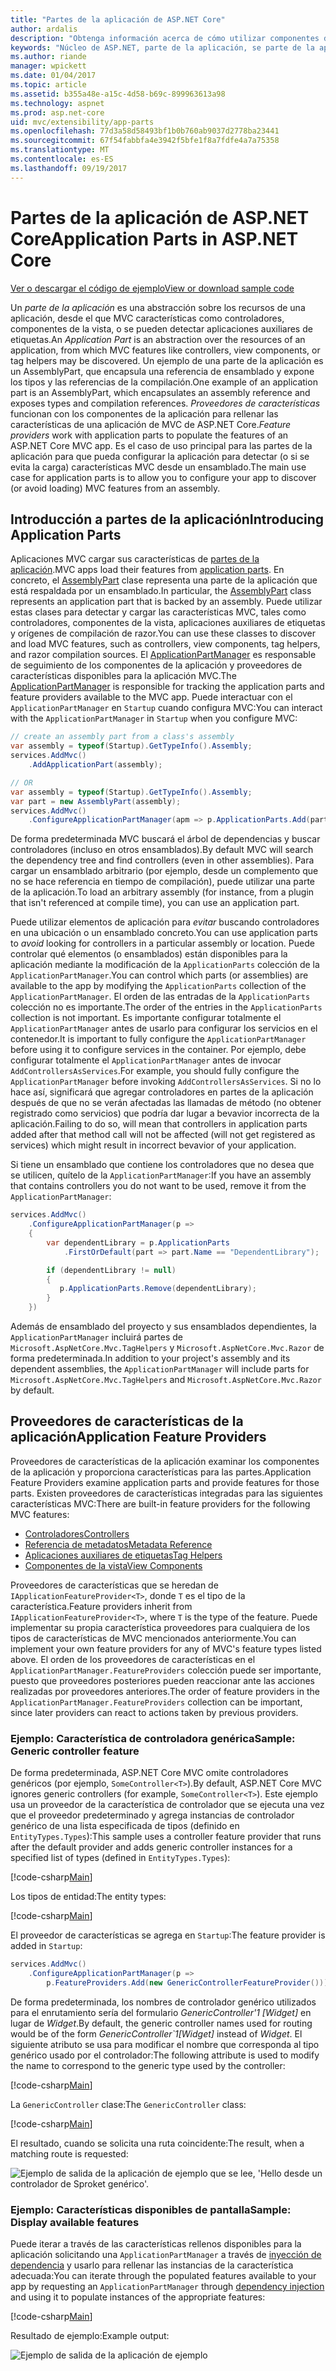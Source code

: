 ```yaml
---
title: "Partes de la aplicación de ASP.NET Core"
author: ardalis
description: "Obtenga información acerca de cómo utilizar componentes de la aplicación, que son abstrations sobre los recursos de una aplicación, para configurar la aplicación para detectar o evitar la carga de características desde un ensamblado."
keywords: "Núcleo de ASP.NET, parte de la aplicación, se parte de la aplicación"
ms.author: riande
manager: wpickett
ms.date: 01/04/2017
ms.topic: article
ms.assetid: b355a48e-a15c-4d58-b69c-899963613a98
ms.technology: aspnet
ms.prod: asp.net-core
uid: mvc/extensibility/app-parts
ms.openlocfilehash: 77d3a58d58493bf1b0b760ab9037d2778ba23441
ms.sourcegitcommit: 67f54fabbfa4e3942f5bfe1f8a7fdfe4a7a75358
ms.translationtype: MT
ms.contentlocale: es-ES
ms.lasthandoff: 09/19/2017
---
```

# <a name="application-parts-in-aspnet-core"></a><span data-ttu-id="60f30-104">Partes de la aplicación de ASP.NET Core</span><span class="sxs-lookup"><span data-stu-id="60f30-104">Application Parts in ASP.NET Core</span></span>

[<span data-ttu-id="60f30-105">Ver o descargar el código de ejemplo</span><span class="sxs-lookup"><span data-stu-id="60f30-105">View or download sample code</span></span>](https://github.com/aspnet/Docs/tree/master/aspnetcore/mvc/advanced/app-parts/sample)

<span data-ttu-id="60f30-106">Un *parte de la aplicación* es una abstracción sobre los recursos de una aplicación, desde el que MVC características como controladores, componentes de la vista, o se pueden detectar aplicaciones auxiliares de etiquetas.</span><span class="sxs-lookup"><span data-stu-id="60f30-106">An *Application Part* is an abstraction over the resources of an application, from which MVC features like controllers, view components, or tag helpers may be discovered.</span></span> <span data-ttu-id="60f30-107">Un ejemplo de una parte de la aplicación es un AssemblyPart, que encapsula una referencia de ensamblado y expone los tipos y las referencias de la compilación.</span><span class="sxs-lookup"><span data-stu-id="60f30-107">One example of an application part is an AssemblyPart, which encapsulates an assembly reference and exposes types and compilation references.</span></span> <span data-ttu-id="60f30-108">*Proveedores de características* funcionan con los componentes de la aplicación para rellenar las características de una aplicación de MVC de ASP.NET Core.</span><span class="sxs-lookup"><span data-stu-id="60f30-108">*Feature providers* work with application parts to populate the features of an ASP.NET Core MVC app.</span></span> <span data-ttu-id="60f30-109">Es el caso de uso principal para las partes de la aplicación para que pueda configurar la aplicación para detectar (o si se evita la carga) características MVC desde un ensamblado.</span><span class="sxs-lookup"><span data-stu-id="60f30-109">The main use case for application parts is to allow you to configure your app to discover (or avoid loading) MVC features from an assembly.</span></span>

## <a name="introducing-application-parts"></a><span data-ttu-id="60f30-110">Introducción a partes de la aplicación</span><span class="sxs-lookup"><span data-stu-id="60f30-110">Introducing Application Parts</span></span>

<span data-ttu-id="60f30-111">Aplicaciones MVC cargar sus características de [partes de la aplicación](/aspnet/core/api/microsoft.aspnetcore.mvc.applicationparts.applicationpart).</span><span class="sxs-lookup"><span data-stu-id="60f30-111">MVC apps load their features from [application parts](/aspnet/core/api/microsoft.aspnetcore.mvc.applicationparts.applicationpart).</span></span> <span data-ttu-id="60f30-112">En concreto, el [AssemblyPart](/aspnet/core/api/microsoft.aspnetcore.mvc.applicationparts.assemblypart#Microsoft_AspNetCore_Mvc_ApplicationParts_AssemblyPart) clase representa una parte de la aplicación que está respaldada por un ensamblado.</span><span class="sxs-lookup"><span data-stu-id="60f30-112">In particular, the [AssemblyPart](/aspnet/core/api/microsoft.aspnetcore.mvc.applicationparts.assemblypart#Microsoft_AspNetCore_Mvc_ApplicationParts_AssemblyPart) class represents an application part that is backed by an assembly.</span></span> <span data-ttu-id="60f30-113">Puede utilizar estas clases para detectar y cargar las características MVC, tales como controladores, componentes de la vista, aplicaciones auxiliares de etiquetas y orígenes de compilación de razor.</span><span class="sxs-lookup"><span data-stu-id="60f30-113">You can use these classes to discover and load MVC features, such as controllers, view components, tag helpers, and razor compilation sources.</span></span> <span data-ttu-id="60f30-114">El [ApplicationPartManager](/aspnet/core/api/microsoft.aspnetcore.mvc.applicationparts.applicationpartmanager) es responsable de seguimiento de los componentes de la aplicación y proveedores de características disponibles para la aplicación MVC.</span><span class="sxs-lookup"><span data-stu-id="60f30-114">The [ApplicationPartManager](/aspnet/core/api/microsoft.aspnetcore.mvc.applicationparts.applicationpartmanager) is responsible for tracking the application parts and feature providers available to the MVC app.</span></span> <span data-ttu-id="60f30-115">Puede interactuar con el `ApplicationPartManager` en `Startup` cuando configura MVC:</span><span class="sxs-lookup"><span data-stu-id="60f30-115">You can interact with the `ApplicationPartManager` in `Startup` when you configure MVC:</span></span>

```csharp
// create an assembly part from a class's assembly
var assembly = typeof(Startup).GetTypeInfo().Assembly;
services.AddMvc()
    .AddApplicationPart(assembly);

// OR
var assembly = typeof(Startup).GetTypeInfo().Assembly;
var part = new AssemblyPart(assembly);
services.AddMvc()
    .ConfigureApplicationPartManager(apm => p.ApplicationParts.Add(part));
```

<span data-ttu-id="60f30-116">De forma predeterminada MVC buscará el árbol de dependencias y buscar controladores (incluso en otros ensamblados).</span><span class="sxs-lookup"><span data-stu-id="60f30-116">By default MVC will search the dependency tree and find controllers (even in other assemblies).</span></span> <span data-ttu-id="60f30-117">Para cargar un ensamblado arbitrario (por ejemplo, desde un complemento que no se hace referencia en tiempo de compilación), puede utilizar una parte de la aplicación.</span><span class="sxs-lookup"><span data-stu-id="60f30-117">To load an arbitrary assembly (for instance, from a plugin that isn't referenced at compile time), you can use an application part.</span></span>

<span data-ttu-id="60f30-118">Puede utilizar elementos de aplicación para *evitar* buscando controladores en una ubicación o un ensamblado concreto.</span><span class="sxs-lookup"><span data-stu-id="60f30-118">You can use application parts to *avoid* looking for controllers in a particular assembly or location.</span></span> <span data-ttu-id="60f30-119">Puede controlar qué elementos (o ensamblados) están disponibles para la aplicación mediante la modificación de la `ApplicationParts` colección de la `ApplicationPartManager`.</span><span class="sxs-lookup"><span data-stu-id="60f30-119">You can control which parts (or assemblies) are available to the app by modifying the `ApplicationParts` collection of the `ApplicationPartManager`.</span></span> <span data-ttu-id="60f30-120">El orden de las entradas de la `ApplicationParts` colección no es importante.</span><span class="sxs-lookup"><span data-stu-id="60f30-120">The order of the entries in the `ApplicationParts` collection is not important.</span></span> <span data-ttu-id="60f30-121">Es importante configurar totalmente el `ApplicationPartManager` antes de usarlo para configurar los servicios en el contenedor.</span><span class="sxs-lookup"><span data-stu-id="60f30-121">It is important to fully configure the `ApplicationPartManager` before using it to configure services in the container.</span></span> <span data-ttu-id="60f30-122">Por ejemplo, debe configurar totalmente el `ApplicationPartManager` antes de invocar `AddControllersAsServices`.</span><span class="sxs-lookup"><span data-stu-id="60f30-122">For example, you should fully configure the `ApplicationPartManager` before invoking `AddControllersAsServices`.</span></span> <span data-ttu-id="60f30-123">Si no lo hace así, significará que agregar controladores en partes de la aplicación después de que no se verán afectadas las llamadas de método (no obtener registrado como servicios) que podría dar lugar a bevavior incorrecta de la aplicación.</span><span class="sxs-lookup"><span data-stu-id="60f30-123">Failing to do so, will mean that controllers in application parts added after that method call will not be affected (will not get registered as services) which might result in incorrect bevavior of your application.</span></span>

<span data-ttu-id="60f30-124">Si tiene un ensamblado que contiene los controladores que no desea que se utilicen, quítelo de la `ApplicationPartManager`:</span><span class="sxs-lookup"><span data-stu-id="60f30-124">If you have an assembly that contains controllers you do not want to be used, remove it from the `ApplicationPartManager`:</span></span>

```csharp
services.AddMvc()
    .ConfigureApplicationPartManager(p =>
    {
        var dependentLibrary = p.ApplicationParts
            .FirstOrDefault(part => part.Name == "DependentLibrary");

        if (dependentLibrary != null)
        {
           p.ApplicationParts.Remove(dependentLibrary);
        }
    })
```

<span data-ttu-id="60f30-125">Además de ensamblado del proyecto y sus ensamblados dependientes, la `ApplicationPartManager` incluirá partes de `Microsoft.AspNetCore.Mvc.TagHelpers` y `Microsoft.AspNetCore.Mvc.Razor` de forma predeterminada.</span><span class="sxs-lookup"><span data-stu-id="60f30-125">In addition to your project's assembly and its dependent assemblies, the `ApplicationPartManager` will include parts for `Microsoft.AspNetCore.Mvc.TagHelpers` and `Microsoft.AspNetCore.Mvc.Razor` by default.</span></span>

## <a name="application-feature-providers"></a><span data-ttu-id="60f30-126">Proveedores de características de la aplicación</span><span class="sxs-lookup"><span data-stu-id="60f30-126">Application Feature Providers</span></span>

<span data-ttu-id="60f30-127">Proveedores de características de la aplicación examinar los componentes de la aplicación y proporciona características para las partes.</span><span class="sxs-lookup"><span data-stu-id="60f30-127">Application Feature Providers examine application parts and provide features for those parts.</span></span> <span data-ttu-id="60f30-128">Existen proveedores de características integradas para las siguientes características MVC:</span><span class="sxs-lookup"><span data-stu-id="60f30-128">There are built-in feature providers for the following MVC features:</span></span>

* [<span data-ttu-id="60f30-129">Controladores</span><span class="sxs-lookup"><span data-stu-id="60f30-129">Controllers</span></span>](https://docs.microsoft.com/aspnet/core/api/microsoft.aspnetcore.mvc.controllers.controllerfeatureprovider)
* [<span data-ttu-id="60f30-130">Referencia de metadatos</span><span class="sxs-lookup"><span data-stu-id="60f30-130">Metadata Reference</span></span>](https://docs.microsoft.com/aspnet/core/api/microsoft.aspnetcore.mvc.razor.compilation.metadatareferencefeatureprovider)
* [<span data-ttu-id="60f30-131">Aplicaciones auxiliares de etiquetas</span><span class="sxs-lookup"><span data-stu-id="60f30-131">Tag Helpers</span></span>](https://docs.microsoft.com/aspnet/core/api/microsoft.aspnetcore.mvc.razor.taghelpers.taghelperfeatureprovider)
* [<span data-ttu-id="60f30-132">Componentes de la vista</span><span class="sxs-lookup"><span data-stu-id="60f30-132">View Components</span></span>](https://docs.microsoft.com/aspnet/core/api/microsoft.aspnetcore.mvc.viewcomponents.viewcomponentfeatureprovider)

<span data-ttu-id="60f30-133">Proveedores de características que se heredan de `IApplicationFeatureProvider<T>`, donde `T` es el tipo de la característica.</span><span class="sxs-lookup"><span data-stu-id="60f30-133">Feature providers inherit from `IApplicationFeatureProvider<T>`, where `T` is the type of the feature.</span></span> <span data-ttu-id="60f30-134">Puede implementar su propia característica proveedores para cualquiera de los tipos de características de MVC mencionados anteriormente.</span><span class="sxs-lookup"><span data-stu-id="60f30-134">You can implement your own feature providers for any of MVC's feature types listed above.</span></span> <span data-ttu-id="60f30-135">El orden de los proveedores de características en el `ApplicationPartManager.FeatureProviders` colección puede ser importante, puesto que proveedores posteriores pueden reaccionar ante las acciones realizadas por proveedores anteriores.</span><span class="sxs-lookup"><span data-stu-id="60f30-135">The order of feature providers in the `ApplicationPartManager.FeatureProviders` collection can be important, since later providers can react to actions taken by previous providers.</span></span>

### <a name="sample-generic-controller-feature"></a><span data-ttu-id="60f30-136">Ejemplo: Característica de controladora genérica</span><span class="sxs-lookup"><span data-stu-id="60f30-136">Sample: Generic controller feature</span></span>

<span data-ttu-id="60f30-137">De forma predeterminada, ASP.NET Core MVC omite controladores genéricos (por ejemplo, `SomeController<T>`).</span><span class="sxs-lookup"><span data-stu-id="60f30-137">By default, ASP.NET Core MVC ignores generic controllers (for example, `SomeController<T>`).</span></span> <span data-ttu-id="60f30-138">Este ejemplo usa un proveedor de la característica de controlador que se ejecuta una vez que el proveedor predeterminado y agrega instancias de controlador genérico de una lista especificada de tipos (definido en `EntityTypes.Types`):</span><span class="sxs-lookup"><span data-stu-id="60f30-138">This sample uses a controller feature provider that runs after the default provider and adds generic controller instances for a specified list of types (defined in `EntityTypes.Types`):</span></span>

[!code-csharp[Main](./app-parts/sample/AppPartsSample/GenericControllerFeatureProvider.cs?highlight=13&range=18-36)]

<span data-ttu-id="60f30-139">Los tipos de entidad:</span><span class="sxs-lookup"><span data-stu-id="60f30-139">The entity types:</span></span>

[!code-csharp[Main](./app-parts/sample/AppPartsSample/Model/EntityTypes.cs?range=6-16)]

<span data-ttu-id="60f30-140">El proveedor de características se agrega en `Startup`:</span><span class="sxs-lookup"><span data-stu-id="60f30-140">The feature provider is added in `Startup`:</span></span>

```csharp
services.AddMvc()
    .ConfigureApplicationPartManager(p => 
        p.FeatureProviders.Add(new GenericControllerFeatureProvider()));
```

<span data-ttu-id="60f30-141">De forma predeterminada, los nombres de controlador genérico utilizados para el enrutamiento sería del formulario *GenericController'1 [Widget]* en lugar de *Widget*.</span><span class="sxs-lookup"><span data-stu-id="60f30-141">By default, the generic controller names used for routing would be of the form *GenericController\`1[Widget]* instead of *Widget*.</span></span> <span data-ttu-id="60f30-142">El siguiente atributo se usa para modificar el nombre que corresponda al tipo genérico usado por el controlador:</span><span class="sxs-lookup"><span data-stu-id="60f30-142">The following attribute is used to modify the name to correspond to the generic type used by the controller:</span></span>

[!code-csharp[Main](./app-parts/sample/AppPartsSample/GenericControllerNameConvention.cs)]

<span data-ttu-id="60f30-143">La `GenericController` clase:</span><span class="sxs-lookup"><span data-stu-id="60f30-143">The `GenericController` class:</span></span>

[!code-csharp[Main](./app-parts/sample/AppPartsSample/GenericController.cs?highlight=5-6)]

<span data-ttu-id="60f30-144">El resultado, cuando se solicita una ruta coincidente:</span><span class="sxs-lookup"><span data-stu-id="60f30-144">The result, when a matching route is requested:</span></span>

![Ejemplo de salida de la aplicación de ejemplo que se lee, 'Hello desde un controlador de Sproket genérico'.](app-parts/_static/generic-controller.png)

### <a name="sample-display-available-features"></a><span data-ttu-id="60f30-146">Ejemplo: Características disponibles de pantalla</span><span class="sxs-lookup"><span data-stu-id="60f30-146">Sample: Display available features</span></span>

<span data-ttu-id="60f30-147">Puede iterar a través de las características rellenos disponibles para la aplicación solicitando una `ApplicationPartManager` a través de [inyección de dependencia](../../fundamentals/dependency-injection.md) y usarlo para rellenar las instancias de la característica adecuada:</span><span class="sxs-lookup"><span data-stu-id="60f30-147">You can iterate through the populated features available to your app by requesting an `ApplicationPartManager` through [dependency injection](../../fundamentals/dependency-injection.md) and using it to populate instances of the appropriate features:</span></span>

[!code-csharp[Main](./app-parts/sample/AppPartsSample/Controllers/FeaturesController.cs?highlight=16,25-27)]

<span data-ttu-id="60f30-148">Resultado de ejemplo:</span><span class="sxs-lookup"><span data-stu-id="60f30-148">Example output:</span></span>

![Ejemplo de salida de la aplicación de ejemplo](app-parts/_static/available-features.png)
